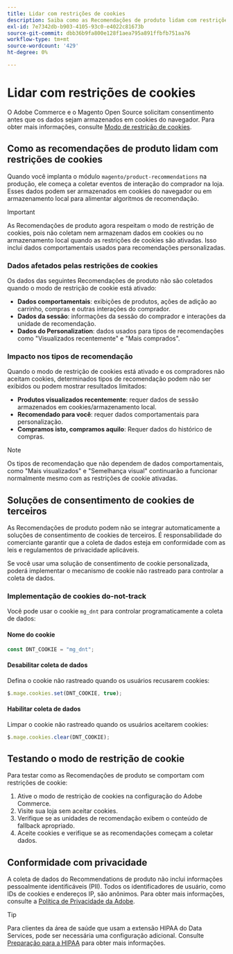 ```yaml
---
title: Lidar com restrições de cookies
description: Saiba como as Recomendações de produto lidam com restrições de cookies e conformidade com a privacidade.
exl-id: 7e7342db-b903-4105-93c0-e4022c81673b
source-git-commit: dbb36b9fa800e128f1aea795a891ffbfb751aa76
workflow-type: tm+mt
source-wordcount: '429'
ht-degree: 0%

---
```


# Lidar com restrições de cookies

O Adobe Commerce e o Magento Open Source solicitam consentimento antes que os dados sejam armazenados em cookies do navegador. Para obter mais informações, consulte [Modo de restrição de cookies](https://experienceleague.adobe.com/docs/commerce-admin/start/compliance/privacy/compliance-cookie-law.html).

## Como as recomendações de produto lidam com restrições de cookies

Quando você implanta o módulo `magento/product-recommendations` na produção, ele começa a coletar eventos de interação do comprador na loja. Esses dados podem ser armazenados em cookies do navegador ou em armazenamento local para alimentar algoritmos de recomendação.

>[!IMPORTANT]
>
>As Recomendações de produto agora respeitam o modo de restrição de cookies, pois não coletam nem armazenam dados em cookies ou no armazenamento local quando as restrições de cookies são ativadas. Isso inclui dados comportamentais usados para recomendações personalizadas.

### Dados afetados pelas restrições de cookies

Os dados das seguintes Recomendações de produto não são coletados quando o modo de restrição de cookie está ativado:

- **Dados comportamentais**: exibições de produtos, ações de adição ao carrinho, compras e outras interações do comprador.
- **Dados da sessão**: informações da sessão do comprador e interações da unidade de recomendação.
- **Dados do Personalization**: dados usados para tipos de recomendações como &quot;Visualizados recentemente&quot; e &quot;Mais comprados&quot;.

### Impacto nos tipos de recomendação

Quando o modo de restrição de cookies está ativado e os compradores não aceitam cookies, determinados tipos de recomendação podem não ser exibidos ou podem mostrar resultados limitados:

- **Produtos visualizados recentemente**: requer dados de sessão armazenados em cookies/armazenamento local.
- **Recomendado para você**: requer dados comportamentais para personalização.
- **Compramos isto, compramos aquilo**: Requer dados do histórico de compras.

>[!NOTE]
>
>Os tipos de recomendação que não dependem de dados comportamentais, como &quot;Mais visualizados&quot; e &quot;Semelhança visual&quot; continuarão a funcionar normalmente mesmo com as restrições de cookie ativadas.

## Soluções de consentimento de cookies de terceiros

As Recomendações de produto podem não se integrar automaticamente a soluções de consentimento de cookies de terceiros. É responsabilidade do comerciante garantir que a coleta de dados esteja em conformidade com as leis e regulamentos de privacidade aplicáveis.

Se você usar uma solução de consentimento de cookie personalizada, poderá implementar o mecanismo de cookie não rastreado para controlar a coleta de dados.

### Implementação de cookies do-not-track

Você pode usar o cookie `mg_dnt` para controlar programaticamente a coleta de dados:

#### Nome do cookie

```javascript
const DNT_COOKIE = "mg_dnt";
```

#### Desabilitar coleta de dados

Defina o cookie não rastreado quando os usuários recusarem cookies:

```javascript
$.mage.cookies.set(DNT_COOKIE, true);
```

#### Habilitar coleta de dados

Limpar o cookie não rastreado quando os usuários aceitarem cookies:

```javascript
$.mage.cookies.clear(DNT_COOKIE);
```

## Testando o modo de restrição de cookie

Para testar como as Recomendações de produto se comportam com restrições de cookie:

1. Ative o modo de restrição de cookies na configuração do Adobe Commerce.
1. Visite sua loja sem aceitar cookies.
1. Verifique se as unidades de recomendação exibem o conteúdo de fallback apropriado.
1. Aceite cookies e verifique se as recomendações começam a coletar dados.

## Conformidade com privacidade

A coleta de dados do Recommendations de produto não inclui informações pessoalmente identificáveis (PII). Todos os identificadores de usuário, como IDs de cookies e endereços IP, são anônimos. Para obter mais informações, consulte a [Política de Privacidade da Adobe](https://www.adobe.com/privacy/policy.html).

>[!TIP]
>
>Para clientes da área de saúde que usam a extensão HIPAA do Data Services, pode ser necessária uma configuração adicional. Consulte [Preparação para a HIPAA](../data-connection/hipaa-readiness.md) para obter mais informações.
